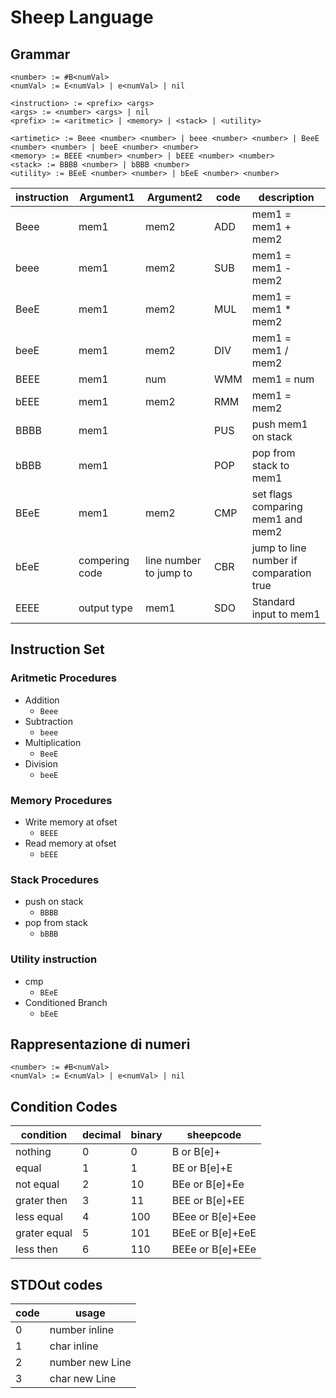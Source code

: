 # Sheep Language

## Grammar

```
<number> := #B<numVal>
<numVal> := E<numVal> | e<numVal> | nil

<instruction> := <prefix> <args>
<args> := <number> <args> | nil
<prefix> := <aritmetic> | <memory> | <stack> | <utility>

<artimetic> := Beee <number> <number> | beee <number> <number> | BeeE <number> <number> | beeE <number> <number>
<memory> := BEEE <number> <number> | bEEE <number> <number>
<stack> := BBBB <number> | bBBB <number>
<utility> := BEeE <number> <number> | bEeE <number> <number>
```

| instruction | Argument1      | Argument2              | code | description                             |
| ----------- | -------------- | ---------------------- | ---- | --------------------------------------- |
| Beee        | mem1           | mem2                   | ADD  | mem1 = mem1 + mem2                      |
| beee        | mem1           | mem2                   | SUB  | mem1 = mem1 - mem2                      |
| BeeE        | mem1           | mem2                   | MUL  | mem1 = mem1 * mem2                      |
| beeE        | mem1           | mem2                   | DIV  | mem1 = mem1 / mem2                      |
| BEEE        | mem1           | num                    | WMM  | mem1 = num                              |
| bEEE        | mem1           | mem2                   | RMM  | mem1 = mem2                             |
| BBBB        | mem1           |                        | PUS  | push mem1 on stack                      |
| bBBB        | mem1           |                        | POP  | pop from stack to mem1                  |
| BEeE        | mem1           | mem2                   | CMP  | set flags comparing mem1 and mem2       |
| bEeE        | compering code | line number to jump to | CBR  | jump to line number if comparation true |
| EEEE        | output type    | mem1                   | SDO  | Standard input to mem1                  |

## Instruction Set

### Aritmetic Procedures

- Addition
  - `Beee`
- Subtraction
  - `beee`
- Multiplication
  - `BeeE`
- Division
  - `beeE`

### Memory Procedures

- Write memory at ofset
  - `BEEE`
- Read memory at ofset
  - `bEEE`

### Stack Procedures

- push on stack
  - `BBBB`
- pop from stack
  - `bBBB`

### Utility instruction

- cmp
  - `BEeE`
- Conditioned Branch
  - `bEeE`

## Rappresentazione di numeri

```
<number> := #B<numVal>
<numVal> := E<numVal> | e<numVal> | nil
```

## Condition Codes

| condition    | decimal | binary | sheepcode        |
| ------------ | ------- | ------ | ---------------- |
| nothing      | 0       | 0      | B or B[e]+       |
| equal        | 1       | 1      | BE or B[e]+E     |
| not equal    | 2       | 10     | BEe or B[e]+Ee   |
| grater then  | 3       | 11     | BEE or B[e]+EE   |
| less equal   | 4       | 100    | BEee or B[e]+Eee |
| grater equal | 5       | 101    | BEeE or B[e]+EeE |
| less then    | 6       | 110    | BEEe or B[e]+EEe |

## STDOut codes

| code | usage           |
| ---- | --------------- |
| 0    | number inline   |
| 1    | char inline     |
| 2    | number new Line |
| 3    | char new Line   |
